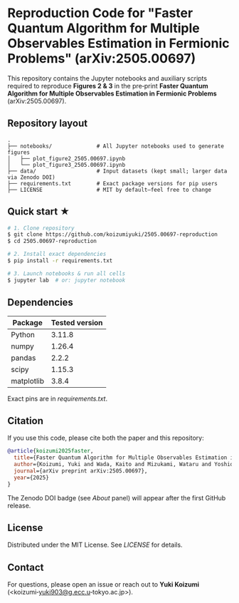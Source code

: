 # Reproduction Code for "Faster Quantum Algorithm for Multiple Observables Estimation in Fermionic Problems" (arXiv:2505.00697)

This repository contains the Jupyter notebooks and auxiliary scripts required to reproduce **Figures 2 & 3** in the pre‑print **Faster Quantum Algorithm for Multiple Observables Estimation in Fermionic Problems** (arXiv:2505.00697).

## Repository layout

```text
.
├── notebooks/              # All Jupyter notebooks used to generate figures
│   ├── plot_figure2_2505.00697.ipynb
│   └── plot_figure3_2505.00697.ipynb
├── data/                   # Input datasets (kept small; larger data via Zenodo DOI)
├── requirements.txt        # Exact package versions for pip users
├── LICENSE                 # MIT by default—feel free to change
```

## Quick start ★

```bash
# 1. Clone repository
$ git clone https://github.com/koizumiyuki/2505.00697-reproduction
$ cd 2505.00697-reproduction

# 2. Install exact dependencies
$ pip install -r requirements.txt

# 3. Launch notebooks & run all cells
$ jupyter lab  # or: jupyter notebook
```

## Dependencies

| Package    | Tested version |
| ---------- | -------------- |
| Python     | 3.11.8         |
| numpy      | 1.26.4         |
| pandas     | 2.2.2          |
| scipy      | 1.15.3         |
| matplotlib | 3.8.4          |

Exact pins are in *requirements.txt*.

## Citation

If you use this code, please cite both the paper and this repository:

```bibtex
@article{koizumi2025faster,
  title={Faster Quantum Algorithm for Multiple Observables Estimation in Fermionic Problems},
  author={Koizumi, Yuki and Wada, Kaito and Mizukami, Wataru and Yoshioka, Nobuyuki},
  journal={arXiv preprint arXiv:2505.00697},
  year={2025}
}
```

The Zenodo DOI badge (see *About* panel) will appear after the first GitHub release.

## License

Distributed under the MIT License.  See *LICENSE* for details.

## Contact

For questions, please open an issue or reach out to **Yuki Koizumi** (<koizumi‑yuki903@g.ecc.u‑tokyo.ac.jp>).
